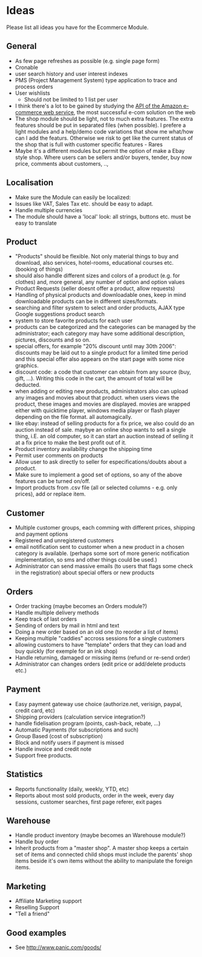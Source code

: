 <!-- Name: RFC/Modules/Ecommerce/Ideas -->
<!-- Version: 28 -->
<!-- Last-Modified: 2006/05/31 11:45:46 -->
<!-- Author: thomas -->
# Ideas
Please list all ideas you have for the Ecommerce Module.

## General
  * As few page refreshes as possible (e.g. single page form)
  * Cronable
  * user search history and user interest indexes
  * PMS (Project Management System) type application to trace and process orders
  * User wishlists
    * Should not be limited to 1 list per user
  * I think there's a lot to be gained by studying the [API of the Amazon e-commerce web service](http://developer.amazonwebservices.com/connect/servlet/KbServlet/download/163-102-382/ecs-dg-20060308.pdf), the most successful e-com solution on the web
  * The shop module should be light, not to much extra features. The extra features should be put in separated files (when possible). I prefere a light modules and a help/demo code variations that show me what/how can I add the featurs. Otherwise we risk to get like the current status of the shop that is full with customer specific features - Rares
  * Maybe it's a different modules but permit the option of make a Ebay style shop. Where users can be sellers and/or buyers, tender, buy now price, comments about customers, .., 

## Localisation
  * Make sure the Module can easily be localized:
  * Issues like VAT, Sales Tax etc. should be easy to adapt.
  * Handle multiple currencies
  * The module should have a 'local' look: all strings, buttons etc. must be easy to translate

## Product
  * "Products" should be flexible. Not only material things to buy and download, also services, hotel-rooms, educational courses etc. (booking of  things)
  * should also handle different sizes and colors of a product (e.g. for clothes) and, more general, any number of option and option values
  * Product Requests (seller doesnt offer a product, allow requests)
  * Handling of physical products and downloadable ones, keep in mind downloadable products can be in different sizes/formats. 
  * searching and filter system to select and order products, AJAX type Google suggestions product search
  * system to store favorite products for each user 
  * products can be categorized and the categories can be managed by the administrator; each category may have some additional description, pictures, discounts and so on.
  * special offers, for example "20% discount until may 30th 2006": discounts may be laid out to a single product for a limited time period and this special offer also appears on the start page with some nice graphics.
  * discount code: a code that customer can obtain from any source (buy, gift, ...). Writing this code in the cart, the amount of total will be deducted.
  * when adding or editing new products, administrators also can upload any images and movies about that product. when users views the product, these images and movies are displayed. movies are wrapped either with quicktime player, windows media player or flash player depending on the file format. all automagically.
  * like ebay: instead of selling products for a fix price, we also could do an auction instead of sale. maybye an online shop wants to sell a single thing, i.E. an old computer, so it can start an auction instead of selling it at a fix price to make the best profit out of it.
  * Product inventory availability change the shipping time
  * Permit user comments on products
  * Allow user to ask directly to seller for especifications/doubts about a product.
  * Make sure to implement a good set of options, so any of the above features can be turned on/off.
  * Import products from .csv file (all or selected columns - e.g. only prices), add or replace item.

## Customer
  * Multiple customer groups, each comming with different prices, shipping and payment options
  * Registered and unregistered customers
  * email notification sent to customer when a new product in a chosen category is available. (perhaps some sort of more generic notification implementation, so sms and other things could be used.)
  * Administrator can send massive emails (to users that flags some check in the registration) about special offers or new products

## Orders
  * Order tracking (maybe becomes an Orders module?)
  * Handle multiple delivery methods
  * Keep track of last orders
  * Sending of orders by mail in html and text
  * Doing a new order based on an old one (to reorder a list of items)
  * Keeping multiple "caddies" accross sessions for a single customers
  * allowing customers to have "template" orders that they can load and buy quickly (for exemple for an ink shop)
  * Handle returning, damaged or missing items (refund or re-send order)
  * Administrator can changes orders (edit price or add/delete products etc.)

## Payment
  * Easy payment gateway use choice (authorize.net, verisign, paypal, credit card, etc)
  * Shipping providers (calculation service integration?)
  * handle fidelisation program (points, cash-back, rebate, ...)
  * Automatic Payments (for subscriptions and such)
  * Group Based (cost of subscription)
  * Block and notify users if payment is missed
  * Handle invoice and credit note
  * Support free products. 

## Statistics
  * Reports functionality (daily, weekly, YTD, etc)
  * Reports about most sold products, order in the week, every day sessions, customer searches, first page referer, exit pages

## Warehouse
  * Handle product inventory (maybe becomes an Warehouse module?)
  * Handle buy order
  * Inherit products from a "master shop". A master shop keeps a certain set of items and connected child shops must include the parents' shop items beside it's own items without the ability to manipulate the foreign items.

## Marketing
  * Affiliate Marketing support
  * Reselling Support
  * "Tell a friend"

## Good examples
  * See http://www.panic.com/goods/